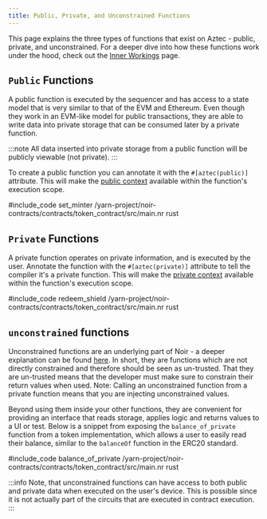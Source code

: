 ```yaml
---
title: Public, Private, and Unconstrained Functions
---
```


This page explains the three types of functions that exist on Aztec - public, private, and unconstrained. For a deeper dive into how these functions work under the hood, check out the [Inner Workings](./inner_workings.md) page.

## `Public` Functions

A public function is executed by the sequencer and has access to a state model that is very similar to that of the EVM and Ethereum. Even though they work in an EVM-like model for public transactions, they are able to write data into private storage that can be consumed later by a private function.

:::note
All data inserted into private storage from a public function will be publicly viewable (not private).
:::

To create a public function you can annotate it with the `#[aztec(public)]` attribute. This will make the [public context](../context.md) available within the function's execution scope.

#include_code set_minter /yarn-project/noir-contracts/contracts/token_contract/src/main.nr rust

## `Private` Functions

A private function operates on private information, and is executed by the user. Annotate the function with the `#[aztec(private)]` attribute to tell the compiler it's a private function. This will make the [private context](../context.md#private-context-broken-down) available within the function's execution scope.

#include_code redeem_shield /yarn-project/noir-contracts/contracts/token_contract/src/main.nr rust

## `unconstrained` functions

Unconstrained functions are an underlying part of Noir - a deeper explanation can be found [here](https://noir-lang.org/docs/noir/syntax/unconstrained). In short, they are functions which are not directly constrained and therefore should be seen as un-trusted. That they are un-trusted means that the developer must make sure to constrain their return values when used. Note: Calling an unconstrained function from a private function means that you are injecting unconstrained values.

Beyond using them inside your other functions, they are convenient for providing an interface that reads storage, applies logic and returns values to a UI or test. Below is a snippet from exposing the `balance_of_private` function from a token implementation, which allows a user to easily read their balance, similar to the `balanceOf` function in the ERC20 standard.

#include_code balance_of_private /yarn-project/noir-contracts/contracts/token_contract/src/main.nr rust

:::info
Note, that unconstrained functions can have access to both public and private data when executed on the user's device. This is possible since it is not actually part of the circuits that are executed in contract execution.
:::
